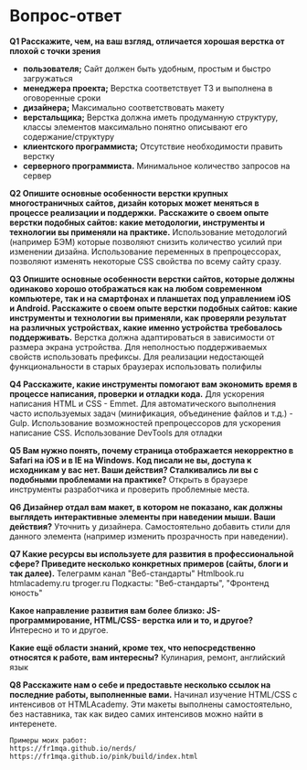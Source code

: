 # Вопрос-ответ


**Q1 Расскажите, чем, на ваш взгляд, отличается хорошая верстка от плохой с точки зрения**
* **пользователя;**
    Сайт должен быть удобным, простым и быстро загружаться
* **менеджера проекта;**
    Верстка соответствует ТЗ и выполнена в оговоренные сроки
* **дизайнера;**
    Максимально соответствовать макету
* **верстальщика;**
    Верстка должна иметь продуманную структуру, классы элементов максимально понятно описывают его содержание/структуру
* **клиентского программиста;**
    Отсутствие необходимости править верстку
* **серверного программиста.**
    Минимальное количество запросов на сервер

**Q2 Опишите основные особенности верстки крупных многостраничных сайтов, дизайн которых может меняться в процессе реализации и поддержки.**
**Расскажите о своем опыте верстки подобных сайтов: какие методологии, инструменты и технологии вы применяли на практике.**
    Использование методологий (например БЭМ) которые позволяют снизить количество усилий при изменении дизайна.
    Использование переменных в препроцессорах, позволяют изменять некоторые CSS свойства по всему сайту сразу.

**Q3 Опишите основные особенности верстки сайтов, которые должны одинаково хорошо отображаться как на любом современном компьютере, так и на смартфонах и планшетах под управлением iOS и Android. Расскажите о своем опыте верстки подобных сайтов: какие инструменты и технологии вы применяли, как проверяли результат на различных устройствах, какие именно устройства требовалось поддерживать.**
    Верстка должна адаптироваться в зависимости от размера экрана устройства. Для неполностью поддерживаемых свойств использовать префиксы. Для реализации недостающей функциональности в старых браузерах использовать полифилы

**Q4 Расскажите, какие инструменты помогают вам экономить время в процессе написания, проверки и отладки кода.**
    Для ускорения написания HTML и CSS - Emmet. Для автоматического выполнения часто используемых задач (минификация, объединение файлов и т.д.) - Gulp. Использование возможностей препроцессоров для ускорения написание CSS. Использование DevTools для отладки

**Q5 Вам нужно понять, почему страница отображается некорректно в Safari на iOS и в IE на Windows. Код писали не вы, доступа к исходникам у вас нет. Ваши действия? Сталкивались ли вы с подобными проблемами на практике?**
    Открыть в браузере инструменты разработчика и проверить проблемные места.

**Q6 Дизайнер отдал вам макет, в котором не показано, как должны выглядеть интерактивные элементы при наведении мыши. Ваши действия?**
    Уточнить у дизайнера. Самостоятельно добавить стили для данного элемента (например изменить прозрачность при наведении).

**Q7 Какие ресурсы вы используете для развития в профессиональной сфере? Приведите несколько конкретных примеров (сайты, блоги и так далее).**
    Телеграмм канал "Веб-стандарты"
    Htmlbook.ru
    htmlacademy.ru
    tproger.ru
    Подкасты: "Веб-стандарты", "Фронтенд юность"

**Какое направление развития вам более близко: JS-программирование, HTML/CSS- верстка или и то, и другое?**
    Интересно и то и другое.

**Какие ещё области знаний, кроме тех, что непосредственно относятся к работе, вам интересны?**
    Кулинария, ремонт, английский язык

**Q8 Расскажите нам о себе и предоставьте несколько ссылок на последние работы, выполненные вами.**
    Начинал изучение HTML/CSS с интенсивов от HTMLAcademy. Эти макеты выполнены самостоятельно, без наставника, так как видео самих интенсивов можно найти в интеренете.

    Примеры моих работ:
    https://fr1mqa.github.io/nerds/
    https://fr1mqa.github.io/pink/build/index.html
